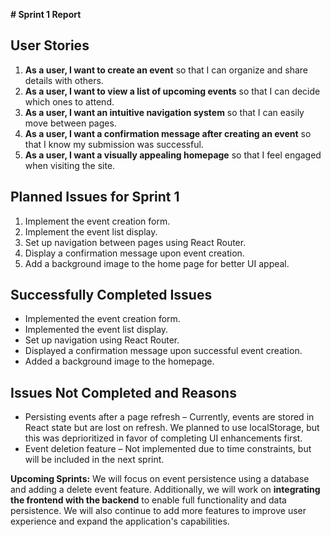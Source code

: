 **# Sprint 1 Report**

## **User Stories**

1. **As a user, I want to create an event** so that I can organize and share details with others.
2. **As a user, I want to view a list of upcoming events** so that I can decide which ones to attend.
3. **As a user, I want an intuitive navigation system** so that I can easily move between pages.
4. **As a user, I want a confirmation message after creating an event** so that I know my submission was successful.
5. **As a user, I want a visually appealing homepage** so that I feel engaged when visiting the site.

## **Planned Issues for Sprint 1**

1. Implement the event creation form.
2. Implement the event list display.
3. Set up navigation between pages using React Router.
4. Display a confirmation message upon event creation.
5. Add a background image to the home page for better UI appeal.

## **Successfully Completed Issues**

- Implemented the event creation form.
- Implemented the event list display.
- Set up navigation using React Router.
- Displayed a confirmation message upon successful event creation.
- Added a background image to the homepage.

## **Issues Not Completed and Reasons**

- Persisting events after a page refresh – Currently, events are stored in React state but are lost on refresh. We planned to use localStorage, but this was deprioritized in favor of completing UI enhancements first.
- Event deletion feature – Not implemented due to time constraints, but will be included in the next sprint.

**Upcoming Sprints:** We will focus on event persistence using a database and adding a delete event feature. Additionally, we will work on **integrating the frontend with the backend** to enable full functionality and data persistence. We will also continue to add more features to improve user experience and expand the application's capabilities.

